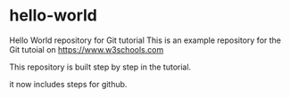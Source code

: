 # hello-world
Hello World repository for Git tutorial
This is an example repository for the Git tutoial on https://www.w3schools.com

This repository is built step by step in the tutorial. 

it now includes steps for github.
